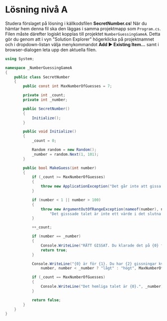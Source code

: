 # Lösning nivå A

Studera förslaget på lösning i källkodsfilen **SecretNumber.cs**! När du hämtar hem denna fil ska den läggas i samma projektmapp som ```Program.cs```. Filen måste därefter logiskt kopplas till projektet ```NumberGuessingGameA```. Detta gör du genom att i vyn "Solution Explorer" högerklicka på projektnamnet och i dropdown-listan välja menykommandot **Add ► Existing Item...** samt i browser-dialogen leta upp den aktuella filen.

```c#
using System;

namespace _NumberGuessingGameA
{
    public class SecretNumber
    {
        public const int MaxNumberOfGuesses = 7;

        private int _count;
        private int _number;

        public SecretNumber()
        {
            Initialize();
        }

        public void Initialize()
        {
            _count = 0;

            Random random = new Random();
            _number = random.Next(1, 101);
        }

        public bool MakeGuess(int number)
        {
            if (_count >= MaxNumberOfGuesses)
            {
                throw new ApplicationException("Det går inte att gissa fler än sju gånger!");
            }

            if (number < 1 || number > 100)
            {
                throw new ArgumentOutOfRangeException(nameof(number), number,
                    "Det gisssade talet är inte ett värde i det slutna intervallet mellan 1 och 100.");
            }

            ++_count;

            if (number == _number)
            {
                Console.WriteLine("RÄTT GISSAT. Du klarade det på {0} försök.", _count);
                return true;
            }

            Console.WriteLine("{0} är för {1}. Du har {2} gissningar kvar.",
                number, number < _number ? "lågt" : "högt", MaxNumberOfGuesses - _count);

            if (_count == MaxNumberOfGuesses)
            {
                Console.WriteLine("Det hemliga talet är {0}.", _number);
            }

            return false;
        }
    }
}
```


